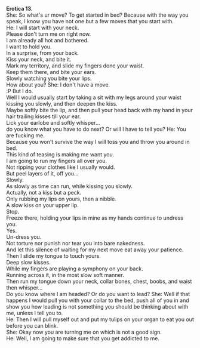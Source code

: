 **Erotica 13**.  
She: So what's ur move? To get started in bed? Because with the way you speak, I know you have not one but a few moves that you start with.  
He: I will start with your neck.  
Please don't turn me on right now.  
I am already all hot and bothered.  
I want to hold you.  
In a surprise, from your back.  
Kiss your neck, and bite it.  
Mark my territory, and slide my fingers done your waist.  
Keep them there, and bite your ears.  
Slowly watching you bite your lips.  
How about you?
She: I don't have a move.  
:P But I do.  
Well I would usually start by taking a sit with my legs around your waist kissing you slowly, and then deepen the kiss.  
Maybe softly bite the lip, and then pull your head back with my hand in your hair trailing kisses till your ear.  
Lick your earlobe and softly whisper...  
do you know what you have to do next? Or will I have to tell you?
He: You are fucking me.  
Because you won't survive the way I will toss you and throw you around in bed.  
This kind of teasing is making me want you.  
I am going to run my fingers all over you.  
Not ripping your clothes like I usually would.  
But peel layers of it, off you...  
Slowly.  
As slowly as time can run, while kissing you slowly.  
Actually, not a kiss but a peck.  
Only rubbing my lips on yours, then a nibble.  
A slow kiss on your upper lip.  
Stop.  
Freeze there, holding your lips in mine as my hands continue to undress you.  
Yes.  
Un-dress you.  
Not torture nor punish nor tear you into bare nakedness.  
And let this silence of waiting for my next move eat away your patience.  
Then I slide my tongue to touch yours.  
Deep slow kisses.  
While my fingers are playing a symphony on your back.  
Running across it, in the most slow soft manner.  
Then run my tongue down your neck, collar bones, chest, boobs, and waist then whisper...  
Do you know where I am headed? Or do you want to lead?
She: Well if that happens I would pull you with your collar to the bed, push all of you in and show you how leading is not something you should be thinking about with me, unless I tell you to.  
He: Then I will pull myself out and put my tulips on your organ to eat you out before you can blink.  
She: Okay now you are turning me on which is not a good sign.  
He: Well, I am going to make sure that you get addicted to me.  

